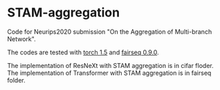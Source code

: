 # STAM-aggregation
  Code for Neurips2020 submission "On the Aggregation of Multi-branch Network".
  
  The codes are tested with [torch 1.5](https://pytorch.org/) and [fairseq 0.9.0](https://github.com/pytorch/fairseq/tree/v0.9.0).
  
  The implementation of ResNeXt with STAM aggregation is in cifar floder. The implementation of Transformer with STAM aggregation is in fairseq folder.
  
